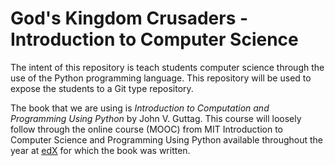 # God's Kingdom Crusaders - Introduction to Computer Science
The intent of this repository is teach students computer science through the use of the Python programming language. This repository will be used to expose the students to a Git type repository.   

The book that we are using is _Introduction to Computation and Programming Using Python_ by John V. Guttag. This course will loosely follow through the online course (MOOC) from MIT Introduction to Computer Science and Programming Using Python available throughout the year at [edX](https://www.edx.org/) for which the book was written. 
